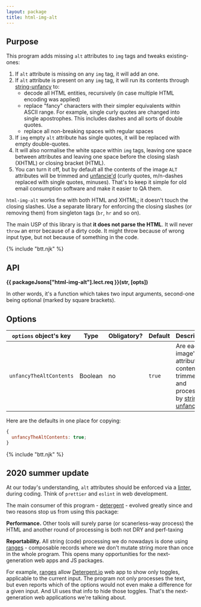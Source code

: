 ```yaml
---
layout: package
title: html-img-alt
---
```


## Purpose

This program adds missing `alt` attributes to `img` tags and tweaks existing-ones:

1. If `alt` attribute is missing on any `img` tag, it will add an one.
2. If `alt` attribute is present on any `img` tag, it will run its contents through [string-unfancy](/os/string-unfancy/) to:
   - decode all HTML entities, recursively (in case multiple HTML encoding was applied)
   - replace "fancy" characters with their simpler equivalents within ASCII range. For example, single curly quotes are changed into single apostrophes. This includes dashes and all sorts of double quotes.
   - replace all non-breaking spaces with regular spaces
3. If `img` empty `alt` attribute has single quotes, it will be replaced with empty double-quotes.
4. It will also normalise the white space within `img` tags, leaving one space between attributes and leaving one space before the closing slash (XHTML) or closing bracket (HTML).
5. You can turn it off, but by default all the contents of the image `ALT` attributes will be trimmed and [unfancie'd](/os/string-unfancy/) (curly quotes, m/n-dashes replaced with single quotes, minuses). That's to keep it simple for old email consumption software and make it easier to QA them.

`html-img-alt` works fine with both HTML and XHTML; it doesn't touch the closing slashes. Use a separate library for enforcing the closing slashes (or removing them) from singleton tags (`br`, `hr` and so on).

The main USP of this library is that **it does not parse the HTML**. It will never `throw` an error because of a dirty code. It might throw because of wrong input type, but not because of something in the code.

{% include "btt.njk" %}

## API

**{{ packageJsons["html-img-alt"].lect.req }}(str, \[opts])**

In other words, it's a function which takes two input arguments, second-one being optional (marked by square brackets).

## Options

| `options` object's key  | Type    | Obligatory? | Default | Description                                                                                                                                                 |
| ----------------------- | ------- | ----------- | ------- | ----------------------------------------------------------------------------------------------------------------------------------------------------------- |
| `unfancyTheAltContents` | Boolean | no          | `true`  | Are each image's `alt` attributes contents trimmed and processed by [string-unfancy](/os/string-unfancy/) |

Here are the defaults in one place for copying:

```js
{
  unfancyTheAltContents: true;
}
```

{% include "btt.njk" %}

## 2020 summer update

At our today's understanding, `alt` attributes should be enforced via a [linter](/os/emlint/), during coding. Think of `prettier` and `eslint` in web development.

The main consumer of this program - [detergent](/os/detergent/) - evolved greatly since and two reasons stop us from using this package:

**Performance.** Other tools will surely parse (or scanerless-way process) the HTML and another round of processing is both not DRY and perf-taxing

**Reportability.** All string (code) processing we do nowadays is done using [ranges](/ranges/) - composable records where we don't mutate string more than once in the whole program. This opens many opportunities for the next-generation web apps and JS packages.

For example, [ranges](/ranges/) allow [Detergent.io](https://detergent.io) web app to show only toggles, applicable to the current input. The program not only processes the text, but even reports which of the options would not even make a difference for a given input. And UI uses that info to hide those toggles. That's the next-generation web applications we're talking about.

